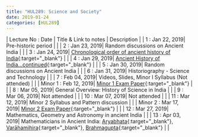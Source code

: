 ```yaml
---
title: "HUL289: Science and Society"
date: 2019-01-24
categories: [HUL289]
---
```


| Lecture No : Date | Title & Link to notes | Description |
| 1 : Jan 22, 2019| Pre-historic period                   |                |
| 2 : Jan 23, 2019| Random discussions on Ancient India   |                |
| 3 : Jan 24, 2019| [Chronological order of ancient history of India][3]{:target="_blank"}   |   |
| 4 : Jan 29, 2019| [Ancient History of India...continued][4]{:target="_blank"}   |   |
| 5 : Jan 30, 2019| Random discussions on Ancient India   |   |
| 6 : Jan 31, 2019| Historiography - Science and Technology   |   |
| 7 : Feb 04, 2019| Videos, Slides, Minor I Syllabus (Not attended)  |   |
| Minor 1 : Feb 12, 2019| [Minor 1 Exam Paper][M1]{:target="_blank"}  |                |
| 8 : Mar 05, 2019| General Overview: History of Science in India |   |
| 9 : Mar 06, 2019| Not attended |   |
| 10 : Mar 07, 2019| Not attended |   |
| 11 : Mar 12, 2019| Minor 2 Syllabus and Pattern discussion |   |
| Minor 2 : Mar 17, 2019| [Minor 2 Exam Paper][M2]{:target="_blank"}  |   |
| 12 : Mar 27, 2019| Mathematics, Geometry and Astronomy in ancient India |   |
| 13 : Apr 03, 2019| Mathematicians in Ancient India: [Aryabhata](https://en.wikipedia.org/wiki/Aryabhata){:target="_blank"}, [Varāhamihira](https://en.wikipedia.org/wiki/Var%C4%81hamihira){:target="_blank"}, [Brahmagupta](https://en.wikipedia.org/wiki/Brahmagupta){:target="_blank"} |   |

[3]: https://drive.google.com/file/d/1OQkNPvM7F8fmpvqdZB9295vCn9do7WK4/view?usp=sharing
[4]: https://drive.google.com/file/d/1GYkbzTq7EmY8HMNO49h-C6gpl44B-Bzv/view?usp=sharing
[M1]:https://drive.google.com/file/d/1qxd7lG_VV15-hX_e3p3B_dlKUOdIhYfv/view?usp=sharing
[M2]:https://drive.google.com/file/d/15tHRQXbP5Cm0iNwSTWS0WQUnGK_a8_HN/view?usp=sharing